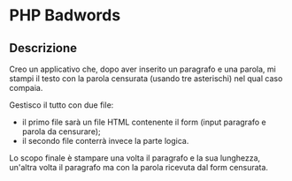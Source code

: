 # PHP Badwords

## Descrizione

Creo un applicativo che, dopo aver inserito un paragrafo e una parola, mi stampi il testo con la parola censurata (usando tre asterischi) nel qual caso compaia.

Gestisco il tutto con due file:  
- il primo file sarà un file HTML contenente il form (input paragrafo e parola da censurare);  
- il secondo file conterrà invece la parte logica. 

Lo scopo finale è stampare una volta il paragrafo e la sua lunghezza, un'altra volta il paragrafo ma con la parola ricevuta dal form censurata.